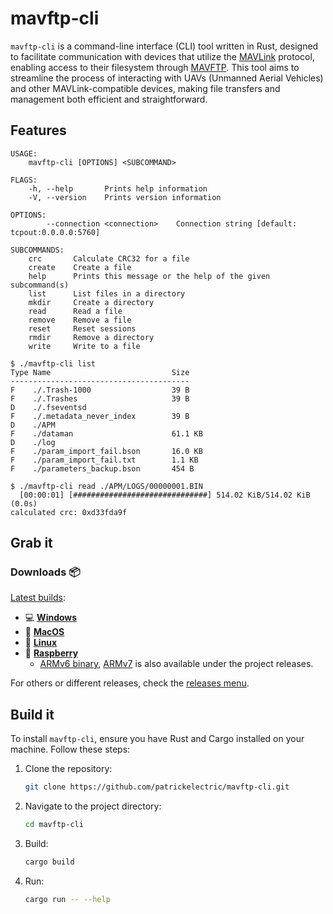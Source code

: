 # mavftp-cli

`mavftp-cli` is a command-line interface (CLI) tool written in Rust, designed to facilitate communication with devices that utilize the [MAVLink](https://mavlink.io/) protocol, enabling access to their filesystem through [MAVFTP](https://mavlink.io/en/services/ftp.html). This tool aims to streamline the process of interacting with UAVs (Unmanned Aerial Vehicles) and other MAVLink-compatible devices, making file transfers and management both efficient and straightforward.

## Features

```
USAGE:
    mavftp-cli [OPTIONS] <SUBCOMMAND>

FLAGS:
    -h, --help       Prints help information
    -V, --version    Prints version information

OPTIONS:
        --connection <connection>    Connection string [default: tcpout:0.0.0.0:5760]

SUBCOMMANDS:
    crc       Calculate CRC32 for a file
    create    Create a file
    help      Prints this message or the help of the given subcommand(s)
    list      List files in a directory
    mkdir     Create a directory
    read      Read a file
    remove    Remove a file
    reset     Reset sessions
    rmdir     Remove a directory
    write     Write to a file
```

```
$ ./mavftp-cli list
Type Name                           Size      
----------------------------------------
F    ./.Trash-1000                  39 B      
F    ./.Trashes                     39 B      
D    ./.fseventsd                             
F    ./.metadata_never_index        39 B      
D    ./APM                                    
F    ./dataman                      61.1 KB   
D    ./log                                    
F    ./param_import_fail.bson       16.0 KB   
F    ./param_import_fail.txt        1.1 KB    
F    ./parameters_backup.bson       454 B 
```

```
$ ./mavftp-cli read ./APM/LOGS/00000001.BIN
  [00:00:01] [##############################] 514.02 KiB/514.02 KiB (0.0s)
calculated crc: 0xd33fda9f
```

## Grab it
### Downloads :package:

[Latest builds](https://github.com/patrickelectric/mavftp-cli/releases/latest):
- :computer: [**Windows**](https://github.com/patrickelectric/mavftp-cli/releases/latest/download/mavftp-cli-x86_64-pc-windows-msvc.exe)
- :apple: [**MacOS**](https://github.com/patrickelectric/mavftp-cli/releases/latest/download/mavftp-cli-x86_64-apple-darwin)
- :penguin: [**Linux**](https://github.com/patrickelectric/mavftp-cli/releases/latest/download/mavftp-cli-x86_64-unknown-linux-musl)
- :strawberry: [**Raspberry**](https://github.com/patrickelectric/mavftp-cli/releases/latest/download/mavftp-cli-arm-unknown-linux-musleabihf)
  - [ARMv6 binary](https://github.com/patrickelectric/mavftp-cli/releases/latest/download/mavftp-cli-arm-unknown-linux-musleabihf), [ARMv7](https://github.com/patrickelectric/mavftp-cli/releases/latest/download/mavftp-cli-armv7-unknown-linux-musleabihf) is also available under the project releases.

For others or different releases, check the [releases menu](https://github.com/patrickelectric/mavftp-cli/releases).

## Build it

To install `mavftp-cli`, ensure you have Rust and Cargo installed on your machine. Follow these steps:

1. Clone the repository:
   ```bash
   git clone https://github.com/patrickelectric/mavftp-cli.git
   ```
2. Navigate to the project directory:
   ```bash
   cd mavftp-cli
   ```
3. Build:
   ```bash
   cargo build
   ```
4. Run:
   ```bash
   cargo run -- --help
   ```
